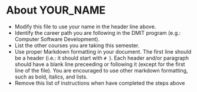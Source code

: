 # About **YOUR_NAME**

- Modify this file to use your name in the header line above.
- Identify the career path you are following in the DMIT program (e.g.: Computer Software Development).
- List the other courses you are taking this semester.
- Use proper Markdown formatting in your document. The first line should be a header (i.e.: it should start with `# `). Each header and/or paragraph should have a blank line preceeding or following it (except for the first line of the file). You are encouraged to use other markdown formatting, such as bold, italics, and lists.
- Remove this list of instructions when have completed the steps above
